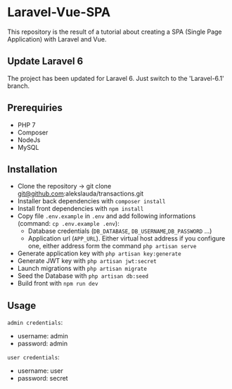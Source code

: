 # Laravel-Vue-SPA

This repository is the result of a tutorial about creating a SPA (Single Page Application) with Laravel and Vue.

## Update Laravel 6
The project has been updated for Laravel 6. Just switch to the 'Laravel-6.1' branch.

## Prerequiries

- PHP 7
- Composer
- NodeJs
- MySQL

## Installation

- Clone the repository -> git clone git@github.com:alekslauda/transactions.git
- Installer back dependencies with `composer install`
- Install front dependencies with `npm install`
- Copy file `.env.example` in `.env` and add following informations (command: `cp .env.example .env`):
    - Database credentials (`DB_DATABASE`, `DB_USERNAME`,`DB_PASSWORD` ...)
    - Application url (`APP_URL`). Either virtual host address if you configure one, either address form the command `php artisan serve`
- Generate application key with `php artisan key:generate`
- Generate JWT key with `php artisan jwt:secret`
- Launch migrations with `php artisan migrate`
- Seed the Database with `php artisan db:seed`
- Build front with `npm run dev`

## Usage

`admin credentials`:
- username: admin
- password: admin

`user credentials`:
- username: user
- password: secret
